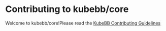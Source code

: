 # Contributing to kubebb/core

Welcome to kubebb/core!Please read the [KubeBB Contributing Guidelines](https://kubebb.github.io/website/docs/contribute)
